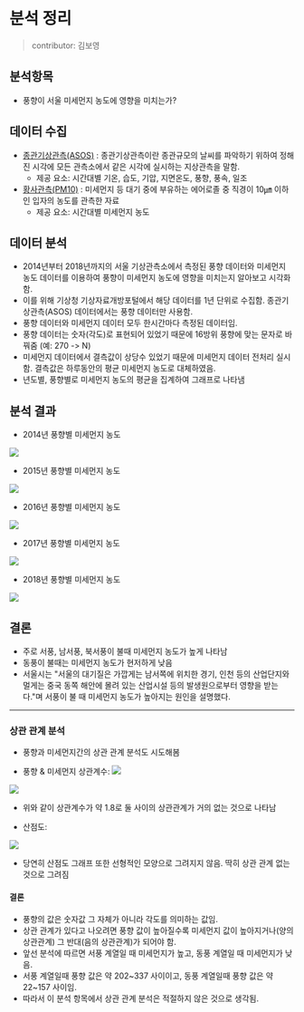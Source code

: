 # 분석 정리

> contributor: 김보영

## 분석항목

- 풍향이 서울 미세먼지 농도에 영향을 미치는가?

## 데이터 수집

- [종관기상관측(ASOS)](https://data.kma.go.kr/data/grnd/selectAsosRltmList.do?pgmNo=36&tabNo=1) : 종관기상관측이란 종관규모의 날씨를 파악하기 위하여 정해진 시각에 모든 관측소에서 같은 시각에 실시하는 지상관측을 말함.
  - 제공 요소: 시간대별 기온, 습도, 기압, 지면온도, 풍향, 풍속, 일조
- [황사관측(PM10)](https://data.kma.go.kr/data/climate/selectDustRltmList.do?pgmNo=68) : 미세먼지 등 대기 중에 부유하는 에어로졸 중 직경이 10㎛ 이하인 입자의 농도를 관측한 자료
  - 제공 요소: 시간대별 미세먼지 농도
  
## 데이터 분석

- 2014년부터 2018년까지의 서울 기상관측소에서 측정된 풍향 데이터와 미세먼지 농도 데이터를 이용하여 풍향이 미세먼지 농도에 영향을 미치는지 알아보고 시각화함.
- 이를 위해 기상청 기상자료개방포털에서 해당 데이터를 1년 단위로 수집함. 종관기상관측(ASOS) 데이터에서는 풍향 데이터만 사용함. 
- 풍향 데이터와 미세먼지 데이터 모두 한시간마다 측정된 데이터임.
- 풍향 데이터는 숫자(각도)로 표현되어 있었기 때문에 16방위 풍향에 맞는 문자로 바꿔줌 (예: 270 -> N)
- 미세먼지 데이터에서 결측값이 상당수 있었기 때문에 미세먼지 데이터 전처리 실시함. 결측값은 하루동안의 평균 미세먼지 농도로 대체하였음.
- 년도별, 풍향별로 미세먼지 농도의 평균을 집계하여 그래프로 나타냄

## 분석 결과

- 2014년 풍향별 미세먼지 농도

<img src="https://user-images.githubusercontent.com/33210702/80915679-e3815d80-8d8e-11ea-935b-5b6dfa0f2540.png">

- 2015년 풍향별 미세먼지 농도

<img src="https://user-images.githubusercontent.com/33210702/80915706-06ac0d00-8d8f-11ea-8efd-4e692f1d5e20.png">

- 2016년 풍향별 미세먼지 농도

<img src="https://user-images.githubusercontent.com/33210702/80915724-162b5600-8d8f-11ea-893e-312fbcb79e6b.png">

- 2017년 풍향별 미세먼지 농도

<img src="https://user-images.githubusercontent.com/33210702/80915731-217e8180-8d8f-11ea-8464-e6c4621e865d.png">

- 2018년 풍향별 미세먼지 농도

<img src="https://user-images.githubusercontent.com/33210702/80915733-2ba08000-8d8f-11ea-95c9-15bc41132b33.png">

## 결론

- 주로 서풍, 남서풍, 북서풍이 불때 미세먼지 농도가 높게 나타남
- 동풍이 불때는 미세먼지 농도가 현저하게 낮음
- 서울시는 "서울의 대기질은 가깝게는 남서쪽에 위치한 경기, 인천 등의 산업단지와 멀게는 중국 동쪽 해안에 몰려 있는 산업시설 등의 발생원으로부터 영향을 받는다."며 서풍이 불 때 미세먼지 농도가 높아지는 원인을 설명했다.


* * *

### 상관 관계 분석

- 풍향과 미세먼지간의 상관 관계 분석도 시도해봄

- 풍향 & 미세먼지 상관계수: <img src="https://user-images.githubusercontent.com/33210702/80941162-a5327f80-8e1c-11ea-8ed1-77aa3cab556e.PNG">
<img src="https://user-images.githubusercontent.com/33210702/80941163-a6fc4300-8e1c-11ea-9838-eebf6850ecdd.png">

  - 위와 같이 상관계수가 약 1.8로 둘 사이의 상관관계가 거의 없는 것으로 나타남

- 산점도:
<img src="https://user-images.githubusercontent.com/33210702/80941166-a82d7000-8e1c-11ea-9f1f-94c4a2f23c0b.png">

  - 당연히 산점도 그래프 또한 선형적인 모양으로 그려지지 않음. 딱히 상관 관계 없는 것으로 그려짐

#### 결론

- 풍향의 값은 숫자값 그 자체가 아니라 각도를 의미하는 값임.
- 상관 관계가 있다고 나오려면 풍향 값이 높아질수록 미세먼지 값이 높아지거나(양의 상관관계) 그 반대(음의 상관관계)가 되어야 함.
- 앞선 분석에 따르면 서풍 계열일 때 미세먼지가 높고, 동풍 계열일 때 미세먼지가 낮음.
- 서풍 계열일때 풍향 값은 약 202~337 사이이고, 동풍 계열일때 풍향 값은 약 22~157 사이임.
- 따라서 이 분석 항목에서 상관 관계 분석은 적절하지 않은 것으로 생각됨.
